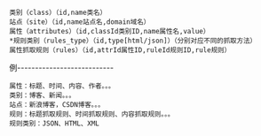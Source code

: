     类别（class）（id,name类名）
    站点（site）（id,name站点名,domain域名）
	属性（attributes）（id,classId类别ID,name属性名,value）
	*规则类别（rules_type）（id,type[html/json]）（分别对应不同的抓取方法）
	属性抓取规则（rules）（id,attrId属性ID,ruleId规则ID,rule规则）

例---------------------------

	属性：标题、时间、内容、作者。。。
	类别：博客、新闻。。。
	站点：新浪博客，CSDN博客。。。
	规则：标题抓取规则、时间抓取规则、内容抓取规则。。。
	规则类别：JSON、HTML、XML

